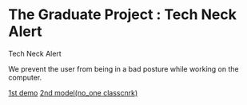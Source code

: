 # The Graduate Project : Tech Neck Alert
 Tech Neck Alert

We prevent the user from being in a bad posture while working on the computer.

[1st demo](https://jinubot07.github.io/The-Graduate-Project/my-pose-model/index.html)
[2nd model(no_one classcnrk)](https://jinubot07.github.io/The-Graduate-Project/my-pose-model(2)_noone/index.html)
